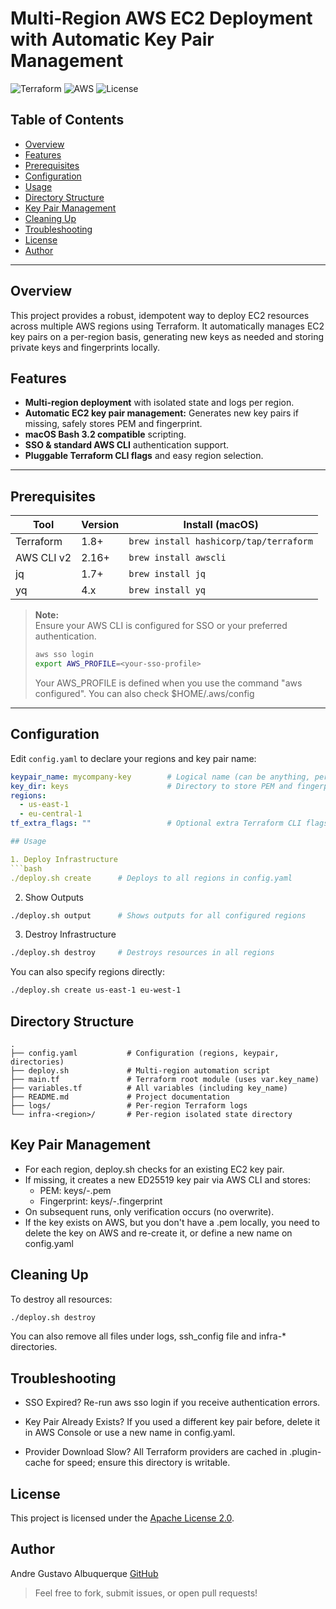 # Multi‑Region AWS EC2 Deployment with Automatic Key Pair Management

![Terraform](https://img.shields.io/badge/Terraform-1.8+-5C4EE5?logo=terraform&logoColor=white)
![AWS](https://img.shields.io/badge/AWS-EC2-orange?logo=amazon-aws&logoColor=white)
![License](https://img.shields.io/badge/License-Apache%202.0-blue.svg)

## Table of Contents

- [Overview](#overview)
- [Features](#features)
- [Prerequisites](#prerequisites)
- [Configuration](#configuration)
- [Usage](#usage)
- [Directory Structure](#directory-structure)
- [Key Pair Management](#key-pair-management)
- [Cleaning Up](#cleaning-up)
- [Troubleshooting](#troubleshooting)
- [License](#license)
- [Author](#author)

---

## Overview

This project provides a robust, idempotent way to deploy EC2 resources across multiple AWS regions using Terraform. It automatically manages EC2 key pairs on a per-region basis, generating new keys as needed and storing private keys and fingerprints locally. 

## Features

- **Multi-region deployment** with isolated state and logs per region.
- **Automatic EC2 key pair management:** Generates new key pairs if missing, safely stores PEM and fingerprint.
- **macOS Bash 3.2 compatible** scripting.
- **SSO & standard AWS CLI** authentication support.
- **Pluggable Terraform CLI flags** and easy region selection.

---

## Prerequisites

| Tool         | Version    | Install (macOS)                             |
|--------------|------------|---------------------------------------------|
| Terraform    | 1.8+       | `brew install hashicorp/tap/terraform`      |
| AWS CLI v2   | 2.16+      | `brew install awscli`                       |
| jq           | 1.7+       | `brew install jq`                           |
| yq           | 4.x        | `brew install yq`                           |

> **Note:**  
> Ensure your AWS CLI is configured for SSO or your preferred authentication.  
> 
> ```bash
> aws sso login
> export AWS_PROFILE=<your-sso-profile>
> ```
>
> Your AWS_PROFILE is defined when you use the command "aws configured". You can also check $HOME/.aws/config

---

## Configuration

Edit `config.yaml` to declare your regions and key pair name:

```yaml
keypair_name: mycompany-key        # Logical name (can be anything, per project)
key_dir: keys                      # Directory to store PEM and fingerprint
regions:
  - us-east-1
  - eu-central-1
tf_extra_flags: ""                 # Optional extra Terraform CLI flags

## Usage

1. Deploy Infrastructure
```bash
./deploy.sh create      # Deploys to all regions in config.yaml
```

2. Show Outputs
```bash
./deploy.sh output      # Shows outputs for all configured regions
```

3. Destroy Infrastructure
```bash
./deploy.sh destroy     # Destroys resources in all regions
```

You can also specify regions directly:
```bash
./deploy.sh create us-east-1 eu-west-1
```

## Directory Structure
```
.
├── config.yaml           # Configuration (regions, keypair, directories)
├── deploy.sh             # Multi-region automation script
├── main.tf               # Terraform root module (uses var.key_name)
├── variables.tf          # All variables (including key_name)
├── README.md             # Project documentation
├── logs/                 # Per-region Terraform logs
└── infra-<region>/       # Per-region isolated state directory
```

## Key Pair Management
- For each region, deploy.sh checks for an existing EC2 key pair.
- If missing, it creates a new ED25519 key pair via AWS CLI and stores:
  - PEM: keys/<region>-<keypair>.pem
  - Fingerprint: keys/<region>-<keypair>.fingerprint
- On subsequent runs, only verification occurs (no overwrite).
- If the key exists on AWS, but you don't have a .pem locally, you need to delete the key on AWS and re-create it, or define a new name on config.yaml

## Cleaning Up

To destroy all resources:

```bash
./deploy.sh destroy
```

You can also remove all files under logs, ssh_config file and infra-* directories.

## Troubleshooting
* SSO Expired?
  Re-run aws sso login if you receive authentication errors.

* Key Pair Already Exists?
  If you used a different key pair before, delete it in AWS Console or use a new name in config.yaml.

* Provider Download Slow?
  All Terraform providers are cached in .plugin-cache for speed; ensure this directory is writable.

## License

This project is licensed under the [Apache License 2.0](https://www.apache.org/licenses/LICENSE-2.0).

## Author
Andre Gustavo Albuquerque
[GitHub](https://github.com/andregca)

> Feel free to fork, submit issues, or open pull requests!